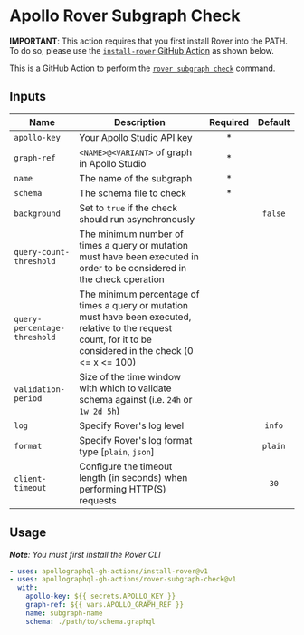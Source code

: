 # Apollo Rover Subgraph Check

**IMPORTANT**: This action requires that you first install Rover into the PATH. To do so, please use the [`install-rover` GitHub Action](https://github.com/apollographql-gh-actions/install-rover) as shown below.

This is a GitHub Action to perform the [`rover subgraph check`](https://www.apollographql.com/docs/rover/commands/subgraphs#subgraph-check) command.

## Inputs

| Name | Description | Required | Default |
| ---- | ----------- | :------: | :-----: |
| `apollo-key` | Your Apollo Studio API key | * | |
| `graph-ref` | `<NAME>@<VARIANT>` of graph in Apollo Studio | * | |
| `name` | The name of the subgraph | * | |
| `schema` | The schema file to check | * | |
| `background` | Set to `true` if the check should run asynchronously | | `false` |
| `query-count-threshold` | The minimum number of times a query or mutation must have been executed in order to be considered in the check operation | | |
| `query-percentage-threshold` | The minimum percentage of times a query or mutation must have been executed, relative to the request count, for it to be considered in the check (0 <= x <= 100) | | |
| `validation-period` | Size of the time window with which to validate schema against (i.e. `24h` or `1w 2d 5h`) | | |
| `log` | Specify Rover's log level | | `info` |
| `format` | Specify Rover's log format type [`plain`, `json`] | | `plain` |
| `client-timeout` | Configure the timeout length (in seconds) when performing HTTP(S) requests | | `30` |

## Usage

_**Note**: You must first install the Rover CLI_

```yaml
- uses: apollographql-gh-actions/install-rover@v1
- uses: apollographql-gh-actions/rover-subgraph-check@v1
  with:
    apollo-key: ${{ secrets.APOLLO_KEY }}
    graph-ref: ${{ vars.APOLLO_GRAPH_REF }}
    name: subgraph-name
    schema: ./path/to/schema.graphql
```